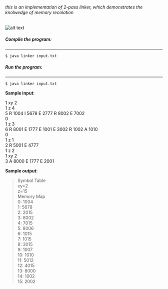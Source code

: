 ###### this is an implementation of 2-pass linker, which demonstrates the knolwedge of memory recolation
![alt text](https://en.wikipedia.org/wiki/Linker_(computing)#/media/File:Linker.svg "linker")

##### Compile the program:
---------------------

	$ java linker input.txt 
	
##### Run the program:
---------------------

	$ java linker input.txt

**Sample input**:
> 
1   xy 2  
1   z 4  
5   R 1004  I 5678  E 2777  R 8002  E 7002  
0  
1   z 3  
6   R 8001  E 1777  E 1001  E 3002  R 1002  A 1010  
0  
1   z 1  
2   R 5001  E 4777  
1   z 2  
1   xy 2  
3   A 8000  E 1777  E 2001  


**Sample output**:
> Symbol Table  
> xy=2  
z=15  
Memory Map  
0:  1004  
1:  5678  
2:  2015  
3:  8002  
4:  7015  
5:  8006  
6:  1015  
7:  1015  
8:  3015  
9:  1007  
10: 1010  
11: 5012  
12: 4015  
13: 8000  
14: 1002  
15: 2002  
